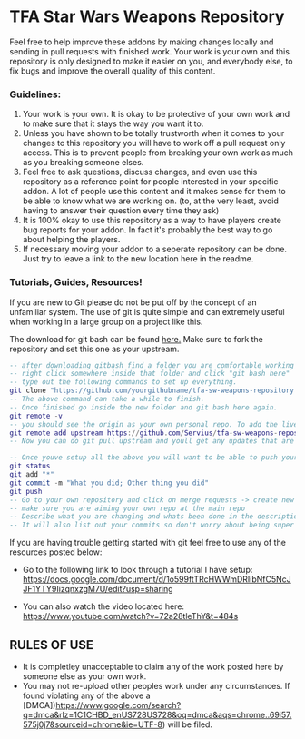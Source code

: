  TFA Star Wars Weapons Repository
 ======

Feel free to help improve these addons by making changes locally and sending in pull requests with finished work.  Your work is your own and this repository is only designed to make it easier on you, and everybody else, to fix bugs and improve the overall quality of this content. 

### Guidelines:
1. Your work is your own. It is okay to be protective of your own work and to make sure that it stays the way you want it to. 
2. Unless you have shown to be totally trustworth when it comes to your changes to this repository you will have to work off a pull request only access. This is to prevent people from breaking your own work as much as you breaking someone elses. 
3. Feel free to ask questions, discuss changes, and even use this repository as a reference point for people interested in your specific addon. A lot of people use this content and it makes sense for them to be able to know what we are working on. (to, at the very least, avoid having to answer their question every time they ask) 
4. It is 100% okay to use this repository as a way to have players create bug reports for your addon. In fact it's probably the best way to go about helping the players.
5. If necessary moving your addon to a seperate repository can be done. Just try to leave a link to the new location here in the readme. 


### Tutorials, Guides, Resources! 
If you are new to Git please do not be put off by the concept of an unfamiliar system. The use of git is quite simple and can extremely useful when working in a large group on a project like this.

The download for git bash can be found [here.](https://git-for-windows.github.io/) Make sure to fork the repository and set this one as your upstream. 

```lua
-- after downloading gitbash find a folder you are comfortable working from.
-- right click somewhere inside that folder and click "git bash here" 
-- type out the following commands to set up everything.
git clone "https://github.com/yourgithubname/tfa-sw-weapons-repository.git"
-- The above command can take a while to finish. 
-- Once finished go inside the new folder and git bash here again. 
git remote -v 
-- you should see the origin as your own personal repo. To add the live repo as your upstream do the next command.
git remote add upstream https://github.com/Servius/tfa-sw-weapons-repository.git 
-- Now you can do git pull upstream and youll get any updates that are accepted into the main repo. 

-- Once youve setup all the above you will want to be able to push your changes. Do the following:
git status
git add "*" 
git commit -m "What you did; Other thing you did" 
git push
-- Go to your own repository and click on merge requests -> create new merge request -> 
-- make sure you are aiming your own repo at the main repo 
-- Describe what you are changing and whats been done in the description and title. 
-- It will also list out your commits so don't worry about being super descriptive. 
```


 If you are having trouble getting started with git feel free to use any of the resources posted below: 

- Go to the following link to look through a tutorial I have setup: 
https://docs.google.com/document/d/1o599ftTRcHWWmDRIibNfC5NcJJF1YTY9IizqnxzgM7U/edit?usp=sharing

- You can also watch the video located here: 
https://www.youtube.com/watch?v=72a28tleThY&t=484s

## RULES OF USE
- It is completley unacceptable to claim any of the work posted here by someone else as your own work. 
- You may not re-upload other peoples work under any circumstances. 
If found violating any of the above a [DMCA])https://www.google.com/search?q=dmca&rlz=1C1CHBD_enUS728US728&oq=dmca&aqs=chrome..69i57.575j0j7&sourceid=chrome&ie=UTF-8) will be filed. 